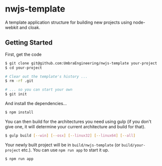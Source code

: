 
# nwjs-template

A template application structure for building new projects using node-webkit and cloak.

## Getting Started

First, get the code

```bash
$ git clone git@github.com:UmbraEngineering/nwjs-template your-project
$ cd your-project

# Clear out the template's history ...
$ rm -rf .git

# ... so you can start your own
$ git init
```

And install the dependencies...

```bash
$ npm install
```

You can then build for the architectures you need using gulp (if you don't give one, it will determine your current architecture and build for that).

```bash
$ gulp build [--win] [--osx] [--linux32] [--linux64] [--all]
```

Your newly built project will be in `build/nwjs-template` (or `build/your-project` etc.). You can use `npm run app` to start it up.

```bash
$ npm run app
```
